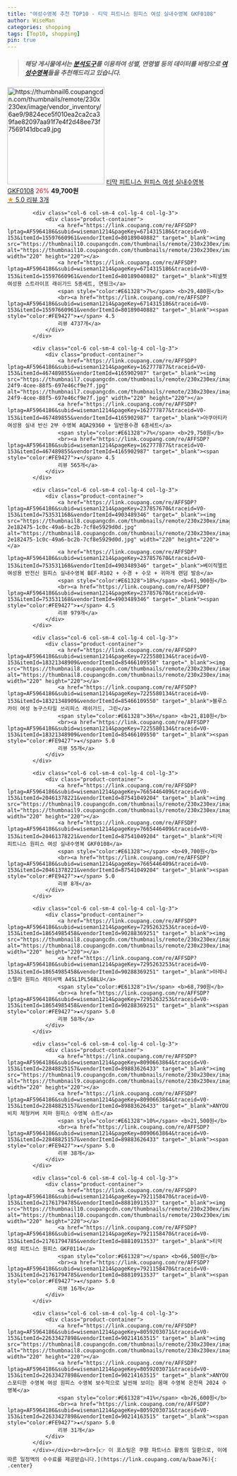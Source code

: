 ```yaml
---
title: "여성수영복 추천 TOP10 - 티막 피트니스 원피스 여성 실내수영복 GKF0108"
author: WiseMan
categories: shopping
tags: [Top10, shopping]
pin: true
---
```


> ##### 해당 게시물에서는 [**분석도구**](https://itemscout.io/)를 이용하여 **성별**, **연령별** 등의 데이터를 바탕으로 [**여성수영복**](https://link.coupang.com/a/baae76)들을 추천해드리고 있습니다.
<div class="container"><div class="row">
            <div class="col-6 col-sm-4 col-lg-4 col-lg-3">
                <div class="product-container">
                    <a href="https://link.coupang.com/re/AFFSDP?lptag=AF5964186&subid=wiseman1214&pageKey=7670652514&traceid=V0-153&itemId=20461401654&vendorItemId=87541071944" target="_blank"><img src="https://thumbnail6.coupangcdn.com/thumbnails/remote/230x230ex/image/vendor_inventory/6ae9/9824ece5f010ea2ca2ca39fae82097aa91f7e4f2d48ee73f7569141dbca9.jpg" alt="https://thumbnail6.coupangcdn.com/thumbnails/remote/230x230ex/image/vendor_inventory/6ae9/9824ece5f010ea2ca2ca39fae82097aa91f7e4f2d48ee73f7569141dbca9.jpg" width="220" height="220"></a>
                    <a href="https://link.coupang.com/re/AFFSDP?lptag=AF5964186&subid=wiseman1214&pageKey=7670652514&traceid=V0-153&itemId=20461401654&vendorItemId=87541071944" target="_blank">티막 피트니스 원피스 여성 실내수영복 GKF0108</a>
                    <span style="color:#E61328">26%</span> <b>49,700원</b>
                    <br><a href="https://link.coupang.com/re/AFFSDP?lptag=AF5964186&subid=wiseman1214&pageKey=7670652514&traceid=V0-153&itemId=20461401654&vendorItemId=87541071944" target="_blank"><span style="color:#FE9427">★</span> 5.0
                    리뷰 3개</a>
                </div>
            </div>
            
            <div class="col-6 col-sm-4 col-lg-4 col-lg-3">
                <div class="product-container">
                    <a href="https://link.coupang.com/re/AFFSDP?lptag=AF5964186&subid=wiseman1214&pageKey=6714315186&traceid=V0-153&itemId=15597660961&vendorItemId=80189040882" target="_blank"><img src="https://thumbnail10.coupangcdn.com/thumbnails/remote/230x230ex/image/vendor_inventory/c780/19b0cf17b2e88b12f07e1cbb493004b30640b20079908b0c9e3ddf3a1938.jpg" alt="https://thumbnail10.coupangcdn.com/thumbnails/remote/230x230ex/image/vendor_inventory/c780/19b0cf17b2e88b12f07e1cbb493004b30640b20079908b0c9e3ddf3a1938.jpg" width="220" height="220"></a>
                    <a href="https://link.coupang.com/re/AFFSDP?lptag=AF5964186&subid=wiseman1214&pageKey=6714315186&traceid=V0-153&itemId=15597660961&vendorItemId=80189040882" target="_blank">피넬젯 여성용 스트라이프 래쉬가드 5종세트, 연핑크</a>
                    <span style="color:#E61328">7%</span> <b>29,480원</b>
                    <br><a href="https://link.coupang.com/re/AFFSDP?lptag=AF5964186&subid=wiseman1214&pageKey=6714315186&traceid=V0-153&itemId=15597660961&vendorItemId=80189040882" target="_blank"><span style="color:#FE9427">★</span> 4.5
                    리뷰 4737개</a>
                </div>
            </div>
            
            <div class="col-6 col-sm-4 col-lg-4 col-lg-3">
                <div class="product-container">
                    <a href="https://link.coupang.com/re/AFFSDP?lptag=AF5964186&subid=wiseman1214&pageKey=162777877&traceid=V0-153&itemId=467489855&vendorItemId=4165902987" target="_blank"><img src="https://thumbnail7.coupangcdn.com/thumbnails/remote/230x230ex/image/retail/images/2018/11/30/10/8/5121e866-24f9-4cee-88f5-697e46cf9e7f.jpg" alt="https://thumbnail7.coupangcdn.com/thumbnails/remote/230x230ex/image/retail/images/2018/11/30/10/8/5121e866-24f9-4cee-88f5-697e46cf9e7f.jpg" width="220" height="220"></a>
                    <a href="https://link.coupang.com/re/AFFSDP?lptag=AF5964186&subid=wiseman1214&pageKey=162777877&traceid=V0-153&itemId=467489855&vendorItemId=4165902987" target="_blank">아쿠아티카 여성용 실내 반신 2부 수영복 AQA29360 + 일반용수경 6종세트</a>
                    <span style="color:#E61328">7%</span> <b>29,750원</b>
                    <br><a href="https://link.coupang.com/re/AFFSDP?lptag=AF5964186&subid=wiseman1214&pageKey=162777877&traceid=V0-153&itemId=467489855&vendorItemId=4165902987" target="_blank"><span style="color:#FE9427">★</span> 4.5
                    리뷰 565개</a>
                </div>
            </div>
            
            <div class="col-6 col-sm-4 col-lg-4 col-lg-3">
                <div class="product-container">
                    <a href="https://link.coupang.com/re/AFFSDP?lptag=AF5964186&subid=wiseman1214&pageKey=237857670&traceid=V0-153&itemId=753531168&vendorItemId=4903489346" target="_blank"><img src="https://thumbnail8.coupangcdn.com/thumbnails/remote/230x230ex/image/retail/images/6365295620676813-2e182475-1c0c-49a6-bc2b-7cf8e5929d0d.jpg" alt="https://thumbnail8.coupangcdn.com/thumbnails/remote/230x230ex/image/retail/images/6365295620676813-2e182475-1c0c-49a6-bc2b-7cf8e5929d0d.jpg" width="220" height="220"></a>
                    <a href="https://link.coupang.com/re/AFFSDP?lptag=AF5964186&subid=wiseman1214&pageKey=237857670&traceid=V0-153&itemId=753531168&vendorItemId=4903489346" target="_blank">베이직엘르 여성용 반전신 원피스 실내수영복 BEF-R102 + 수경 + 수모 + 귀마개 랜덤 발송</a>
                    <span style="color:#E61328">18%</span> <b>61,900원</b>
                    <br><a href="https://link.coupang.com/re/AFFSDP?lptag=AF5964186&subid=wiseman1214&pageKey=237857670&traceid=V0-153&itemId=753531168&vendorItemId=4903489346" target="_blank"><span style="color:#FE9427">★</span> 4.5
                    리뷰 979개</a>
                </div>
            </div>
            
            <div class="col-6 col-sm-4 col-lg-4 col-lg-3">
                <div class="product-container">
                    <a href="https://link.coupang.com/re/AFFSDP?lptag=AF5964186&subid=wiseman1214&pageKey=7225580134&traceid=V0-153&itemId=18321348909&vendorItemId=85466109550" target="_blank"><img src="https://thumbnail8.coupangcdn.com/thumbnails/remote/230x230ex/image/vendor_inventory/eece/f454afe40f680f1019f3dad2d13a7f2e5f3fa5278639d5e1c2885bb0f9bf.png" alt="https://thumbnail8.coupangcdn.com/thumbnails/remote/230x230ex/image/vendor_inventory/eece/f454afe40f680f1019f3dad2d13a7f2e5f3fa5278639d5e1c2885bb0f9bf.png" width="220" height="220"></a>
                    <a href="https://link.coupang.com/re/AFFSDP?lptag=AF5964186&subid=wiseman1214&pageKey=7225580134&traceid=V0-153&itemId=18321348909&vendorItemId=85466109550" target="_blank">블루스카이 여성 농구스타일 쓰리피스 래쉬가드, 그린</a>
                    <span style="color:#E61328">36%</span> <b>21,810원</b>
                    <br><a href="https://link.coupang.com/re/AFFSDP?lptag=AF5964186&subid=wiseman1214&pageKey=7225580134&traceid=V0-153&itemId=18321348909&vendorItemId=85466109550" target="_blank"><span style="color:#FE9427">★</span> 5.0
                    리뷰 55개</a>
                </div>
            </div>
            
            <div class="col-6 col-sm-4 col-lg-4 col-lg-3">
                <div class="product-container">
                    <a href="https://link.coupang.com/re/AFFSDP?lptag=AF5964186&subid=wiseman1214&pageKey=7665446409&traceid=V0-153&itemId=20461378221&vendorItemId=87541049204" target="_blank"><img src="https://thumbnail9.coupangcdn.com/thumbnails/remote/230x230ex/image/vendor_inventory/2841/26e6dd4ec25cc4e932c748a68d93e5faac7270f7d72921c264b20dee1f57.jpg" alt="https://thumbnail9.coupangcdn.com/thumbnails/remote/230x230ex/image/vendor_inventory/2841/26e6dd4ec25cc4e932c748a68d93e5faac7270f7d72921c264b20dee1f57.jpg" width="220" height="220"></a>
                    <a href="https://link.coupang.com/re/AFFSDP?lptag=AF5964186&subid=wiseman1214&pageKey=7665446409&traceid=V0-153&itemId=20461378221&vendorItemId=87541049204" target="_blank">티막 피트니스 원피스 여성 실내수영복 GKF0108</a>
                    <span style="color:#E61328"></span> <b>49,700원</b>
                    <br><a href="https://link.coupang.com/re/AFFSDP?lptag=AF5964186&subid=wiseman1214&pageKey=7665446409&traceid=V0-153&itemId=20461378221&vendorItemId=87541049204" target="_blank"><span style="color:#FE9427">★</span> 5.0
                    리뷰 8개</a>
                </div>
            </div>
            
            <div class="col-6 col-sm-4 col-lg-4 col-lg-3">
                <div class="product-container">
                    <a href="https://link.coupang.com/re/AFFSDP?lptag=AF5964186&subid=wiseman1214&pageKey=7295263253&traceid=V0-153&itemId=18654985458&vendorItemId=90288369251" target="_blank"><img src="https://thumbnail8.coupangcdn.com/thumbnails/remote/230x230ex/image/vendor_inventory/0e96/43f2339a04d36bdec4c350a144b2f361735fb3d6b5d192565d70bf578443.jpg" alt="https://thumbnail8.coupangcdn.com/thumbnails/remote/230x230ex/image/vendor_inventory/0e96/43f2339a04d36bdec4c350a144b2f361735fb3d6b5d192565d70bf578443.jpg" width="220" height="220"></a>
                    <a href="https://link.coupang.com/re/AFFSDP?lptag=AF5964186&subid=wiseman1214&pageKey=7295263253&traceid=V0-153&itemId=18654985458&vendorItemId=90288369251" target="_blank">아레나 스텔라 원피스 레이서백 A4SL1PL56BLU</a>
                    <span style="color:#E61328">1%</span> <b>68,790원</b>
                    <br><a href="https://link.coupang.com/re/AFFSDP?lptag=AF5964186&subid=wiseman1214&pageKey=7295263253&traceid=V0-153&itemId=18654985458&vendorItemId=90288369251" target="_blank"><span style="color:#FE9427">★</span> 5.0
                    리뷰 58개</a>
                </div>
            </div>
            
            <div class="col-6 col-sm-4 col-lg-4 col-lg-3">
                <div class="product-container">
                    <a href="https://link.coupang.com/re/AFFSDP?lptag=AF5964186&subid=wiseman1214&pageKey=8090663864&traceid=V0-153&itemId=22848825157&vendorItemId=89883626433" target="_blank"><img src="https://thumbnail9.coupangcdn.com/thumbnails/remote/230x230ex/image/vendor_inventory/9b7c/56ee547e7b73125bd02678b98cc1ccdad63b975eaecdfd4eace8150d7ff7.jpg" alt="https://thumbnail9.coupangcdn.com/thumbnails/remote/230x230ex/image/vendor_inventory/9b7c/56ee547e7b73125bd02678b98cc1ccdad63b975eaecdfd4eace8150d7ff7.jpg" width="220" height="220"></a>
                    <a href="https://link.coupang.com/re/AFFSDP?lptag=AF5964186&subid=wiseman1214&pageKey=8090663864&traceid=V0-153&itemId=22848825157&vendorItemId=89883626433" target="_blank">ANYOU 비치 체형커버 치마 원피스 수영복 슈트</a>
                    <span style="color:#E61328">10%</span> <b>21,500원</b>
                    <br><a href="https://link.coupang.com/re/AFFSDP?lptag=AF5964186&subid=wiseman1214&pageKey=8090663864&traceid=V0-153&itemId=22848825157&vendorItemId=89883626433" target="_blank"><span style="color:#FE9427">★</span> 5.0
                    리뷰 38개</a>
                </div>
            </div>
            
            <div class="col-6 col-sm-4 col-lg-4 col-lg-3">
                <div class="product-container">
                    <a href="https://link.coupang.com/re/AFFSDP?lptag=AF5964186&subid=wiseman1214&pageKey=7921158470&traceid=V0-153&itemId=21761794785&vendorItemId=88810913537" target="_blank"><img src="https://thumbnail10.coupangcdn.com/thumbnails/remote/230x230ex/image/vendor_inventory/5091/5dd6f9001a42b8fb1d7cfac589bea9fbfe250ec28cd2c0ef245a2ebb4487.jpg" alt="https://thumbnail10.coupangcdn.com/thumbnails/remote/230x230ex/image/vendor_inventory/5091/5dd6f9001a42b8fb1d7cfac589bea9fbfe250ec28cd2c0ef245a2ebb4487.jpg" width="220" height="220"></a>
                    <a href="https://link.coupang.com/re/AFFSDP?lptag=AF5964186&subid=wiseman1214&pageKey=7921158470&traceid=V0-153&itemId=21761794785&vendorItemId=88810913537" target="_blank">티막 여성 피트니스 원피스 GKF0114</a>
                    <span style="color:#E61328"></span> <b>66,500원</b>
                    <br><a href="https://link.coupang.com/re/AFFSDP?lptag=AF5964186&subid=wiseman1214&pageKey=7921158470&traceid=V0-153&itemId=21761794785&vendorItemId=88810913537" target="_blank"><span style="color:#FE9427">★</span> 5.0
                    리뷰 16개</a>
                </div>
            </div>
            
            <div class="col-6 col-sm-4 col-lg-4 col-lg-3">
                <div class="product-container">
                    <a href="https://link.coupang.com/re/AFFSDP?lptag=AF5964186&subid=wiseman1214&pageKey=8059203071&traceid=V0-153&itemId=22633427898&vendorItemId=90214163515" target="_blank"><img src="https://thumbnail8.coupangcdn.com/thumbnails/remote/230x230ex/image/vendor_inventory/6ad0/fcfde70017e3c2752c2478000f24e3a54d0d3643bf6c7e7a69d1748f6292.jpg" alt="https://thumbnail8.coupangcdn.com/thumbnails/remote/230x230ex/image/vendor_inventory/6ad0/fcfde70017e3c2752c2478000f24e3a54d0d3643bf6c7e7a69d1748f6292.jpg" width="220" height="220"></a>
                    <a href="https://link.coupang.com/re/AFFSDP?lptag=AF5964186&subid=wiseman1214&pageKey=8059203071&traceid=V0-153&itemId=22633427898&vendorItemId=90214163515" target="_blank">ANYOU 스포티한 수영복 여성 원피스 수영복 보수적으로 날씬해 보이는 몸매 수영복 온천욕 2024 수영복</a>
                    <span style="color:#E61328">41%</span> <b>26,600원</b>
                    <br><a href="https://link.coupang.com/re/AFFSDP?lptag=AF5964186&subid=wiseman1214&pageKey=8059203071&traceid=V0-153&itemId=22633427898&vendorItemId=90214163515" target="_blank"><span style="color:#FE9427">★</span> 5.0
                    리뷰 31개</a>
                </div>
            </div>
            </div></div><br><br>[👉 이 포스팅은 쿠팡 파트너스 활동의 일환으로, 이에 따른 일정액의 수수료를 제공받습니다.](https://link.coupang.com/a/baae76){: .center}